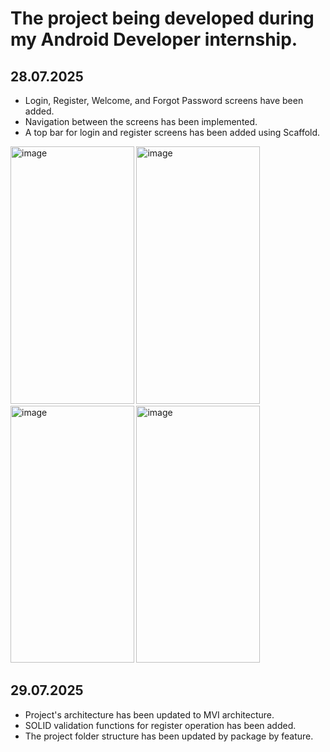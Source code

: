 # The project being developed during my Android Developer internship.

## 28.07.2025
- Login, Register, Welcome, and Forgot Password screens have been added.
- Navigation between the screens has been implemented.
- A top bar for login and register screens has been added using Scaffold.
<img width="197.5" height="411.5" alt="image" src="https://github.com/user-attachments/assets/0667a6a8-92bc-47aa-9f7a-55220bc5a4d6" />
<img width="197.5" height="411.5" alt="image" src="https://github.com/user-attachments/assets/c62fbff4-afd5-470a-9efa-f71149ccc308" />
<img width="197.5" height="411.5" alt="image" src="https://github.com/user-attachments/assets/28407049-988b-49e2-97cb-68dd84c422b2" />
<img width="197.5" height="411.5" alt="image" src="https://github.com/user-attachments/assets/9e59ed92-b578-475c-800d-9e1297358eeb" />

## 29.07.2025
- Project's architecture has been updated to MVI architecture.
- SOLID validation functions for register operation has been added.
- The project folder structure has been updated by package by feature.







